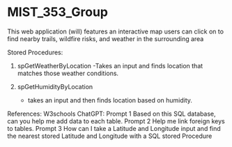 # MIST_353_Group

This web application (will) features an interactive map users can click on to find nearby trails, wildfire risks, and weather in the surrounding area




Stored Procedures:
1) spGetWeatherByLocation
   -Takes an input and finds location that matches those weather conditions.
  

2) spGetHumidityByLocation
     - takes an input and then finds location based on humidity. 






References:
  W3schools 
  ChatGPT: 
    Prompt 1 Based on this SQL database, can you help me add data to each table. 
    Prompt 2 Help me link foreign keys to tables. 
    Prompt 3 How can I take a Latitude and Longitude input and find the nearest stored Latitude and Longitude with a SQL stored Procedure
